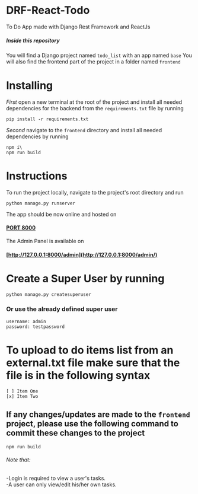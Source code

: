 # DRF-React-Todo

To Do App made with Django Rest Framework and ReactJs

##### Inside this repository

You will find a Django project named `todo_list` with an app named `base`
You will also find the frontend part of the project in a folder named `frontend`

# Installing

_First_ open a new terminal at the root of the project and install all needed dependencies for the backend from the `requirements.txt` file by running

```
pip install -r requirements.txt
```

_Second_ navigate to the `frontend` directory and install all needed dependencies by running

```
npm i\
npm run build

```

# Instructions

To run the project locally, navigate to the project's root directory and run

```
python manage.py runserver
```

The app should be now online and hosted on

#### [PORT 8000](http://127.0.0.1:8000/)

The Admin Panel is available on

#### [http://127.0.0.1:8000/admin](http://127.0.0.1:8000/admin/)

# Create a Super User by running

```
python manage.py createsuperuser
```

### Or use the already defined super user

```
username: admin
password: testpassword
```

# To upload to do items list from an external.txt file make sure that the file is in the following syntax

```
[ ] Item One
[x] Item Two
```

## If any changes/updates are made to the `frontend` project, please use the following command to commit these changes to the project

```
npm run build
```

###### Note that:

-Login is required to view a user's tasks.\
-A user can only view/edit his/her own tasks.
